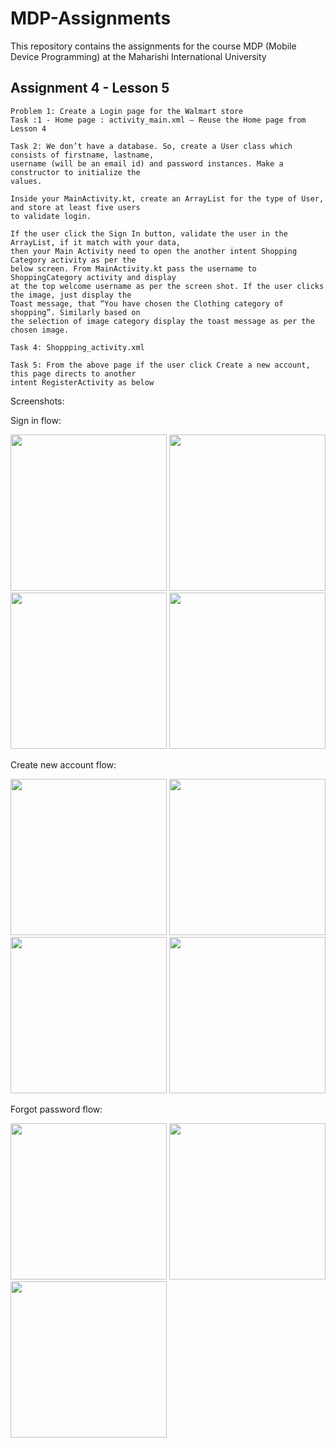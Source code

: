 # MDP-Assignments
This repository contains the assignments for the course MDP (Mobile Device Programming) at the Maharishi International University

## Assignment 4 - Lesson 5

```
Problem 1: Create a Login page for the Walmart store
Task :1 - Home page : activity_main.xml – Reuse the Home page from Lesson 4 

Task 2: We don’t have a database. So, create a User class which consists of firstname, lastname,
username (will be an email id) and password instances. Make a constructor to initialize the
values.

Inside your MainActivity.kt, create an ArrayList for the type of User, and store at least five users
to validate login.

If the user click the Sign In button, validate the user in the ArrayList, if it match with your data,
then your Main Activity need to open the another intent Shopping Category activity as per the
below screen. From MainActivity.kt pass the username to ShoppingCategory activity and display
at the top welcome username as per the screen shot. If the user clicks the image, just display the
Toast message, that “You have chosen the Clothing category of shopping”. Similarly based on
the selection of image category display the toast message as per the chosen image.

Task 4: Shoppping_activity.xml

Task 5: From the above page if the user click Create a new account, this page directs to another
intent RegisterActivity as below
```

Screenshots:

Sign in flow:

<p float="left">
  <img src="/1.png" width="250" />
  <img src="/2.png" width="250"/> 
  <img src="/3.png" width="250"/> 
  <img src="/4.png" width="250"/> 
</p>

Create new account flow:

<p float="left">
  <img src="/5.png" width="250" />
  <img src="/6.png" width="250"/> 
  <img src="/7.png" width="250"/> 
  <img src="/8.png" width="250"/> 
</p>

Forgot password flow:

<p float="left">
  <img src="/9.png" width="250" />
  <img src="/10.png" width="250"/> 
  <img src="/11.png" width="250"/> 
</p>



